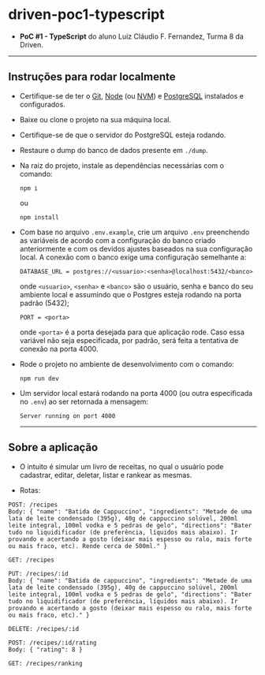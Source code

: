 # driven-poc1-typescript

* **PoC #1 - TypeScript** do aluno Luiz Cláudio F. Fernandez, Turma 8 da Driven.

---

## Instruções para rodar localmente

* Certifique-se de ter o [Git](https://git-scm.com/), [Node](https://nodejs.org/en/) (ou [NVM](https://github.com/nvm-sh/nvm)) e [PostgreSQL](https://www.postgresql.org/download/) instalados e configurados.

* Baixe ou clone o projeto na sua máquina local.

* Certifique-se de que o servidor do PostgreSQL esteja rodando.

* Restaure o dump do banco de dados presente em `./dump`.

* Na raiz do projeto, instale as dependências necessárias com o comando:

    ```
    npm i
    ```

    ou

    ```
    npm install
    ```

- Com base no arquivo `.env.example`, crie um arquivo `.env` preenchendo as variáveis de acordo com a configuração do banco criado anteriormente e com os devidos ajustes baseados na sua configuração local. A conexão com o banco exige uma configuração semelhante a:

    ```
    DATABASE_URL = postgres://<usuario>:<senha>@localhost:5432/<banco>
    ```

    onde `<usuario>`, `<senha>` e `<banco>` são o usuário, senha e banco do seu ambiente local e assumindo que o Postgres esteja rodando na porta padrão (5432);

    ```
    PORT = <porta>
    ```

    onde `<porta>` é a porta desejada para que aplicação rode. Caso essa variável não seja especificada, por padrão, será feita a tentativa de conexão na porta 4000.

* Rode o projeto no ambiente de desenvolvimento com o comando:

    ```
    npm run dev
    ```

* Um servidor local estará rodando na porta 4000 (ou outra especificada no `.env`) ao ser retornada a mensagem:

    ```
    Server running on port 4000
    ```

    ---

## Sobre a aplicação

* O intuito é simular um livro de receitas, no qual o usuário pode cadastrar, editar, deletar, listar e rankear as mesmas.

* Rotas:

```
POST: /recipes
Body: { "name": "Batida de Cappuccino", "ingredients": "Metade de uma lata de leite condensado (395g), 40g de cappuccino solúvel, 200ml leite integral, 100ml vodka e 5 pedras de gelo", "directions": "Bater tudo no liquidificador (de preferência, líquidos mais abaixo). Ir provando e acertando a gosto (deixar mais espesso ou ralo, mais forte ou mais fraco, etc). Rende cerca de 500ml." }
```

```
GET: /recipes
```

```
PUT: /recipes/:id
Body: { "name": "Batida de cappuccino", "ingredients": "Metade de uma lata de leite condensado (395g), 40g de cappuccino solúvel, 200ml leite integral, 100ml vodka e 5 pedras de gelo", "directions": "Bater tudo no liquidificador (de preferência, líquidos mais abaixo). Ir provando e acertando a gosto (deixar mais espesso ou ralo, mais forte ou mais fraco, etc)." }
```

```
DELETE: /recipes/:id
```

```
POST: /recipes/:id/rating
Body: { "rating": 8 }
```

```
GET: /recipes/ranking
```
